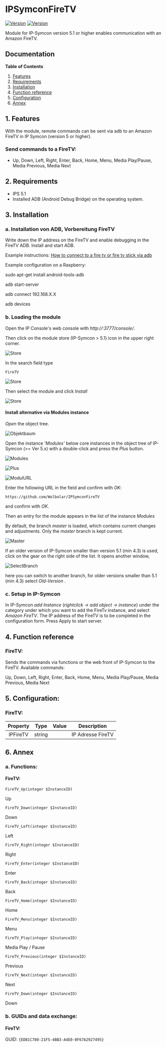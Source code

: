 # IPSymconFireTV
[![Version](https://img.shields.io/badge/Symcon-PHPModule-red.svg)](https://www.symcon.de/service/dokumentation/entwicklerbereich/sdk-tools/sdk-php/)
[![Version](https://img.shields.io/badge/Symcon%20Version-%3E%205.1-green.svg)](https://www.symcon.de/en/service/documentation/installation/)

Module for IP-Symcon version 5.1 or higher enables communication with an Amazon FireTV.

## Documentation

**Table of Contents**

1. [Features](#1-features)
2. [Requirements](#2-requirements)
3. [Installation](#3-installation)
4. [Function reference](#4-functionreference)
5. [Configuration](#5-configuration)
6. [Annex](#6-annex)

## 1. Features

With the module, remote commands can be sent via adb to an Amazon FireTV in IP Symcon (version 5 or higher).

### Send commands to a FireTV:  

 - Up, Down, Left, Right, Enter, Back, Home, Menu, Media Play/Pause, Media Previous, Media Next

## 2. Requirements

 - IPS 5.1
 - Installed ADB (Android Debug Bridge) on the operating system.

## 3. Installation

### a. Installation von ADB, Vorbereitung FireTV


Write down the IP address on the FireTV and enable debugging in the FireTV ADB.
Install and start ADB.
   
Example instructions:
[How to connect to a fire tv or fire tv stick via adb](http://www.aftvnews.com/how-to-connect-to-a-fire-tv-or-fire-tv-stick-via-adb/ "Connect FireTV with ADB")
   
   
   Example configuration on a Raspberry:
   
   sudo apt-get install android-tools-adb
   
   adb start-server
   
   adb connect 192.168.X.X
   
   adb devices

### b. Loading the module

Open the IP Console's web console with _http://<IP-Symcon IP>:3777/console/_.

Then click on the module store (IP-Symcon > 5.1) icon in the upper right corner.

![Store](img/store_icon.png?raw=true "open store")

In the search field type

```
FireTV
```  


![Store](img/module_store_search_en.png?raw=true "module search")

Then select the module and click _Install_

![Store](img/install_en.png?raw=true "install")


#### Install alternative via Modules instance

_Open_ the object tree.

![Objektbaum](img/object_tree.png?raw=true "object tree")	

Open the instance _'Modules'_ below core instances in the object tree of IP-Symcon (>= Ver 5.x) with a double-click and press the _Plus_ button.

![Modules](img/modules.png?raw=true "modules")	

![Plus](img/plus.png?raw=true "Plus")	

![ModulURL](img/add_module.png?raw=true "Add Module")
 
Enter the following URL in the field and confirm with _OK_:


```	
https://github.com/Wolbolar/IPSymconFireTV
```
    
and confirm with _OK_.    
    
Then an entry for the module appears in the list of the instance _Modules_

By default, the branch _master_ is loaded, which contains current changes and adjustments.
Only the _master_ branch is kept current.

![Master](img/master.png?raw=true "master") 

If an older version of IP-Symcon smaller than version 5.1 (min 4.3) is used, click on the gear on the right side of the list.
It opens another window,

![SelectBranch](img/select_branch_en.png?raw=true "select branch") 

here you can switch to another branch, for older versions smaller than 5.1 (min 4.3) select _Old-Version_ .

### c.  Setup in IP-Symcon

In IP-Symcon _add Instance_ (_rightclick -> add object -> instance_) under the category under which you want to add the FireTv instance,
and select _Amazon FireTV_.
The IP address of the FireTV is to be completed in the configuration form. Press Apply to start server.


## 4. Function reference

### FireTV:

Sends the commands via functions or the web front of IP-Symcon to the FireTV.
Available commands:

Up, Down, Left, Right, Enter, Back, Home, Menu, Media Play/Pause, Media Previous, Media Next

## 5. Configuration:

### FireTV:

| Property    | Type    | Value        | Description                               |
| :---------: | :-----: | :----------: | :---------------------------------------: |
| IPFireTV    | string  |              | IP Adresse FireTV                         |


## 6. Annex

###  a. Functions:

#### FireTV:

`FireTV_Up(integer $InstanceID)`

Up

`FireTV_Down(integer $InstanceID)`

Down

`FireTV_Left(integer $InstanceID)`

Left

`FireTV_Right(integer $InstanceID)`

Right

`FireTV_Enter(integer $InstanceID)`

Enter       

`FireTV_Back(integer $InstanceID)`

Back 

`FireTV_Home(integer $InstanceID)`

Home 

`FireTV_Menu(integer $InstanceID)`

Menu 

`FireTV_Play(integer $InstanceID)`

Media Play / Pause 

`FireTV_Previous(integer $InstanceID)`

Previous 

`FireTV_Next(integer $InstanceID)`

Next 

`FireTV_Down(integer $InstanceID)`

Down 


###  b. GUIDs and data exchange:

#### FireTV:

GUID: `{EDB1C780-21F5-4BB3-A4E0-0F67A2927495}` 